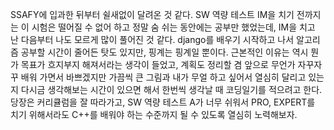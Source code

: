 SSAFY에 입과한 뒤부터 쉴새없이 달려온 것 같다. SW 역량 테스트 IM을 치기 전까지는 이 시험은 떨어질 수 없어 하고 정말 숨 쉬는 동안에는 공부만 했었는데, IM을 치고 난 다음부터 나도 모르게 많이 풀어진 것 같다. django를 배우기 시작하고 나서 알고리즘 공부할 시간이 줄어든 탓도 있지만, 핑계는 핑계일 뿐이다. 근본적인 이유는 역시 뭔가 목표가 흐지부지 해져서라는 생각이 들었고, 계획도 정리할 겸 앞으로 무언가 자꾸자꾸 배워 가면서 바쁘겠지만 가끔씩 큰 그림과 내가 무얼 하고 싶어서 열심히 달리고 있는지 다시금 생각해보는 시간이 있으면 해서 한번씩 생각날 때 코딩일기를 적으려고 한다. 당장은 커리큘럼을 잘 따라가고, SW 역량 테스트 A가 너무 쉬워서 PRO, EXPERT를 치기 위해서라도 C++를 배워야 하는 수준까지 될 수 있도록 열심히 노력해보자.